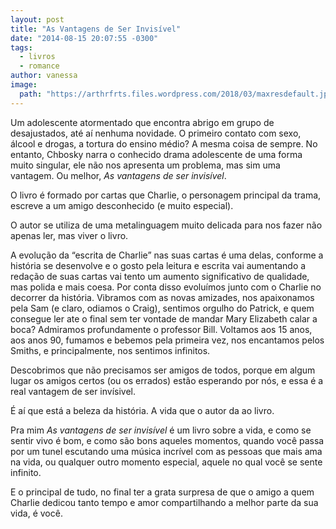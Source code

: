 ```yaml
---
layout: post
title: "As Vantagens de Ser Invisível"
date: "2014-08-15 20:07:55 -0300"
tags:
  - livros
  - romance
author: vanessa
image:
  path: "https://arthrfrts.files.wordpress.com/2018/03/maxresdefault.jpg"
---
```

Um adolescente atormentado que encontra abrigo em grupo de desajustados, até aí nenhuma novidade. O primeiro contato com sexo, álcool e drogas, a tortura do ensino médio? A mesma coisa de sempre. No entanto, Chbosky narra o conhecido drama adolescente de uma forma muito singular, ele não nos apresenta um problema, mas sim uma vantagem. Ou melhor, _As vantagens de ser invisível_.

O livro é formado por cartas que Charlie, o personagem principal da trama, escreve a um amigo desconhecido (e muito especial).

O autor se utiliza de uma metalinguagem muito delicada para nos fazer não apenas ler, mas viver o livro.

A evolução da “escrita de Charlie” nas suas cartas é uma delas, conforme a história se desenvolve e o gosto pela leitura e escrita vai aumentando a redação de suas cartas vai tento um aumento significativo de qualidade, mas polida e mais coesa. Por conta disso evoluímos junto com o Charlie no decorrer da história. Vibramos com as novas amizades, nos apaixonamos pela Sam (e claro, odiamos o Craig), sentimos orgulho do Patrick, e quem consegue ler ate o final sem ter vontade de mandar Mary Elizabeth calar a boca? Admiramos profundamente o professor Bill. Voltamos aos 15 anos, aos anos 90, fumamos e bebemos pela primeira vez, nos encantamos pelos Smiths, e principalmente, nos sentimos infinitos.

Descobrimos que não precisamos ser amigos de todos, porque em algum lugar os amigos certos (ou os errados) estão esperando por nós, e essa é a real vantagem de ser invísivel.

É aí que está a beleza da história. A vida que o autor da ao livro.

Pra mim _As vantagens de ser invisível_ é um livro sobre a vida, e como se sentir vivo é bom, e como são bons aqueles momentos, quando você passa por um tunel escutando uma música incrível com as pessoas que mais ama na vida, ou qualquer outro momento especial, aquele no qual você se sente infinito.

E o principal de tudo, no final ter a grata surpresa de que o amigo a quem Charlie dedicou tanto tempo e amor compartilhando a melhor parte da sua vida, é você.

